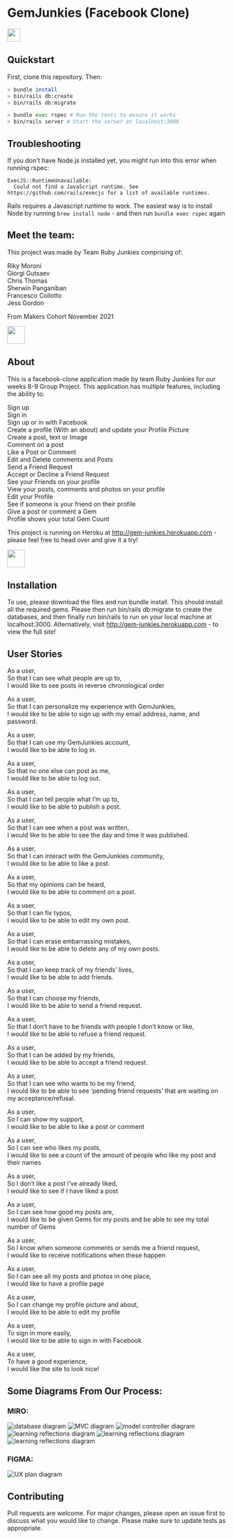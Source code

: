 # GemJunkies (Facebook Clone) 

<img src="./public/ruby-on-rails-logo.png" height="30">

## Quickstart

First, clone this repository. Then:

```bash
> bundle install
> bin/rails db:create
> bin/rails db:migrate

> bundle exec rspec # Run the tests to ensure it works
> bin/rails server # Start the server at localhost:3000
```

## Troubleshooting

If you don't have Node.js installed yet, you might run into this error when running rspec:

```
ExecJS::RuntimeUnavailable:
  Could not find a JavaScript runtime. See https://github.com/rails/execjs for a list of available runtimes.
 ```

Rails requires a Javascript runtime to work. The easiest way is to install Node by running `brew install node` - and then run `bundle exec rspec` again

## Meet the team:

This project was made by Team Ruby Junkies comprising of:

Riky Moroni\
Giorgi Gutsaev\
Chris Thomas\
Sherwin Panganiban\
Francesco Collotto\
Jess Gordon

From Makers Cohort November 2021

<img src="./public/makers-academy.png" width="40" height="40">

## About

This is a facebook-clone application made by team Ruby Junkies for our weeks 8-9 Group Project. This application has multiple features, including the ability to:

Sign up\
Sign in\
Sign up or in with Facebook\
Create a profile (With an about) and update your Profile Picture\
Create a post, text or Image\
Comment on a post\
Like a Post or Comment\
Edit and Delete comments and Posts\
Send a Friend Request\
Accept or Decline a Friend Request\
See your Friends on your profile\
View your posts, comments and photos on your profile\
Edit your Profile\
See if someone is your friend on their profile\
Give a post or comment a Gem\
Profile shows your total Gem Count

This project is running on Heroku at http://gem-junkies.herokuapp.com - please feel free to head over and give it a try!

<img src="./public/RubyJunkiesLogo.png" width="40" height="40">

## Installation

To use, please download the files and run bundle install. This should install all the required gems. Please then run bin/rails db:migrate to create the databases, and then finally run bin/rails to run on your local machine at localhost:3000. Alternatively, visit http://gem-junkies.herokuapp.com - to view the full site!

## User Stories

As a user,\
So that I can see what people are up to,\
I would like to see posts in reverse chronological order

As a user,\
So that I can personalize my experience with GemJunkies,\
I would like to be able to sign up with my email address, name, and password.

As a user,\
So that I can use my GemJunkies account,\
I would like to be able to log in.

As a user,\
So that no one else can post as me,\
I would like to be able to log out.

As a user,\
So that I can tell people what I’m up to,\
I would like to be able to publish a post.

As a user,\
So that I can see when a post was written,\
I would like to be able to see the day and time it was published.

As a user,\
So that I can interact with the GemJunkies community,\
I would like to be able to like a post.

As a user,\
So that my opinions can be heard,\
I would like to be able to comment on a post.

As a user,\
So that I can fix typos,\
I would like to be able to edit my own post.

As a user,\
So that I can erase embarrassing mistakes,\
I would like to be able to delete any of my own posts.

As a user,\
So that I can keep track of my friends’ lives,\
I would like to be able to add friends.

As a user,\
So that I can choose my friends,\
I would like to be able to send a friend request.

As a user,\
So that I don’t have to be friends with people I don’t know or like,\
I would like to be able to refuse a friend request.

As a user,\
So that I can be added by my friends,\
I would like to be able to accept a friend request.

As a user,\
So that I can see who wants to be my friend,\
I would like to be able to see ‘pending friend requests’ that are waiting on my acceptance/refusal.

As a user,\
So I can show my support,\
I would like to be able to like a post or comment

As a user,\
So I can see who likes my posts,\
I would like to see a count of the amount of people who like my post and their names

As a user,\
So I don’t like a post I’ve already liked,\
I would like to see if I have liked a post

As a user,\
So I can see how good my posts are,\
I would like to be given Gems for my posts and be able to see my total number of Gems

As a user,\
So I know when someone comments or sends me a friend request,\
I would like to receive notifications when these happen

As a user,\
So I can see all my posts and photos in one place,\
I would like to have a profile page

As a user,\
So I can change my profile picture and about,\
I would like to be able to edit my profile

As a user,\
To sign in more easily,\
I would like to be able to sign in with Facebook

As a user,\
To have a good experience,\
I would like the site to look nice!

## Some Diagrams From Our Process:

### MIRO:

![database diagram](./public/acebook-database.png)
![MVC diagram](./public/MVC.png)
![model controller diagram](./public/model-controller.png)
![learning reflections diagram](./public/learning-reflections1.png)
![learning reflections diagram](./public/learning-reflections2.png)
![learning reflections diagram](./public/learning-reflections3.png)

### FIGMA:
![UX plan diagram](./public/UX-plan.png)

## Contributing

Pull requests are welcome. For major changes, please open an issue first to discuss what you would like to change.
Please make sure to update tests as appropriate.

